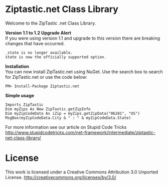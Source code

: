Ziptastic.net Class Library
===================

Welcome to the ZipTastic .net Class Library. 

**Version 1.1 to 1.2 Upgrade Alert**  
If you were using version 1.1 and upgrade to this version there are breaking changes that have occurred. 

    _state is no longer available. 
    state is now the officially supported option.


**Installation**   
You can now install ZipTastic.net using NuGet. Use the search box to search for ZipTastic.net or use the code below:   

    PM> Install-Package Ziptastic.net


**Simple usage**   

    Imports ZipTastic
    Dim myZips As New ZipTastic.getZipInfo
    Dim myZipCodeData As iZip = myZips.getZipData("06281", "US")
    MsgBox(myZipCodeData.City & " : " & myZipCodeData.State)

For more information see our article on Stupid Code Tricks
http://www.stupidcodetricks.com/net-framework/intermediate/ziptastic-net-class-library/

License 
===================

This work is licensed under a Creative Commons Attribution 3.0 Unported License.
http://creativecommons.org/licenses/by/3.0/